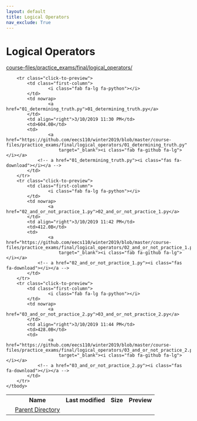 ```yaml
---
layout: default
title: Logical Operators
nav_exclude: True
---
```


# Logical Operators

[course-files/practice_exams/final/logical_operators/](.)

<table class="tbl-files">
    <tbody>
        <tr>
            <th valign="top"></th>
            <th>Name</th>
            <th>Last modified</th>
            <th>Size</th>
            <th>Preview</th>
        </tr>
        <tr>
            <td valign="top">
                <i class="fa fa-folder-open"></i>
            </td>
            <td><a href="../">Parent Directory</a></td>
            <td>&nbsp;</td>
            <td>&nbsp;</td>
            <td>&nbsp;</td>
        </tr>

        <tr class="click-to-preview">
            <td class="first-column">
                    <i class="fab fa-lg fa-python"></i>
            </td>
            <td nowrap>
                    <a href="01_determining_truth.py">01_determining_truth.py</a>
            </td>
            <td align="right">3/10/2019 11:30 PM</td>
            <td>604.0B</td>
            <td>
                    <a href="https://github.com/eecs110/winter2019/blob/master/course-files/practice_exams/final/logical_operators/01_determining_truth.py" 
                        target="_blank"><i class="fab fa-github fa-lg"></i></a>
                <!-- a href="01_determining_truth.py"><i class="fas fa-download"></i></a -->
            </td>
        </tr>
        <tr class="click-to-preview">
            <td class="first-column">
                    <i class="fab fa-lg fa-python"></i>
            </td>
            <td nowrap>
                    <a href="02_and_or_not_practice_1.py">02_and_or_not_practice_1.py</a>
            </td>
            <td align="right">3/10/2019 11:42 PM</td>
            <td>412.0B</td>
            <td>
                    <a href="https://github.com/eecs110/winter2019/blob/master/course-files/practice_exams/final/logical_operators/02_and_or_not_practice_1.py" 
                        target="_blank"><i class="fab fa-github fa-lg"></i></a>
                <!-- a href="02_and_or_not_practice_1.py"><i class="fas fa-download"></i></a -->
            </td>
        </tr>
        <tr class="click-to-preview">
            <td class="first-column">
                    <i class="fab fa-lg fa-python"></i>
            </td>
            <td nowrap>
                    <a href="03_and_or_not_practice_2.py">03_and_or_not_practice_2.py</a>
            </td>
            <td align="right">3/10/2019 11:44 PM</td>
            <td>428.0B</td>
            <td>
                    <a href="https://github.com/eecs110/winter2019/blob/master/course-files/practice_exams/final/logical_operators/03_and_or_not_practice_2.py" 
                        target="_blank"><i class="fab fa-github fa-lg"></i></a>
                <!-- a href="03_and_or_not_practice_2.py"><i class="fas fa-download"></i></a -->
            </td>
        </tr>
    </tbody>
</table>

